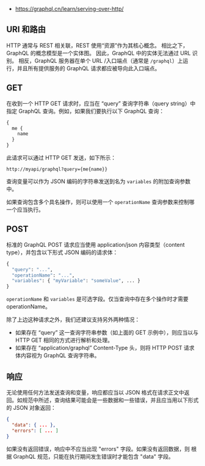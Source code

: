 - https://graphql.cn/learn/serving-over-http/

## URI 和路由

HTTP 通常与 REST 相关联，REST 使用“资源”作为其核心概念。
相比之下，GraphQL 的概念模型是一个实体图。
因此，GraphQL 中的实体无法通过 URL 识别。
相反，GraphQL 服务器在单个 URL /入口端点（通常是 `/graphql`）上运行，并且所有提供服务的 GraphQL 请求都应被导向此入口端点。

## GET
在收到一个 HTTP GET 请求时，应当在 “query” 查询字符串（query string）中指定 GraphQL 查询。例如，如果我们要执行以下 GraphQL 查询：

```graphql
{
  me {
    name
  }
}
```


此请求可以通过 HTTP GET 发送，如下所示：

```http
http://myapi/graphql?query={me{name}}
```

查询变量可以作为 JSON 编码的字符串发送到名为 `variables` 的附加查询参数中。

如果查询包含多个具名操作，则可以使用一个 `operationName` 查询参数来控制哪一个应当执行。

## POST
标准的 GraphQL POST 请求应当使用 application/json 内容类型（content type），并包含以下形式 JSON 编码的请求体：

```graphql
{
  "query": "...",
  "operationName": "...",
  "variables": { "myVariable": "someValue", ... }
}
```

`operationName` 和 `variables` 是可选字段。仅当查询中存在多个操作时才需要 operationName。

除了上边这种请求之外，我们还建议支持另外两种情况：
* 如果存在 “query” 这一查询字符串参数（如上面的 GET 示例中），则应当以与 HTTP GET 相同的方式进行解析和处理。
*  如果存在 “application/graphql” Content-Type 头，则将 HTTP POST 请求体内容视为 GraphQL 查询字符串。


## 响应

无论使用任何方法发送查询和变量，响应都应当以 JSON 格式在请求正文中返回。如规范中所述，查询结果可能会是一些数据和一些错误，并且应当用以下形式的 JSON 对象返回：

```json
{
  "data": { ... },
  "errors": [ ... ]
}
```
如果没有返回错误，响应中不应当出现 "errors" 字段。如果没有返回数据，则 根据 GraphQL 规范，只能在执行期间发生错误时才能包含 "data" 字段。




